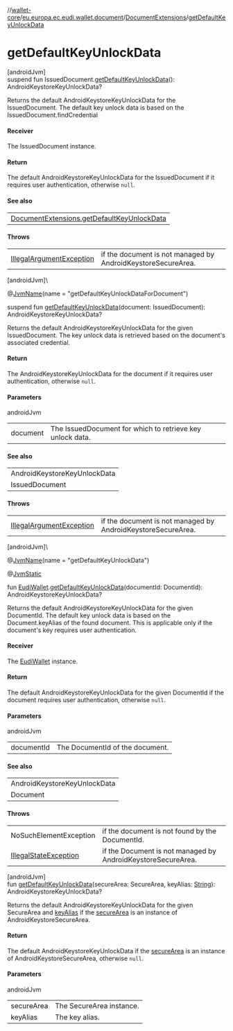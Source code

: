 //[wallet-core](../../../index.md)/[eu.europa.ec.eudi.wallet.document](../index.md)/[DocumentExtensions](index.md)/[getDefaultKeyUnlockData](get-default-key-unlock-data.md)

# getDefaultKeyUnlockData

[androidJvm]\
suspend fun IssuedDocument.[getDefaultKeyUnlockData](get-default-key-unlock-data.md)(): AndroidKeystoreKeyUnlockData?

Returns the default AndroidKeystoreKeyUnlockData for the IssuedDocument. The default key unlock data is based on the IssuedDocument.findCredential

#### Receiver

The IssuedDocument instance.

#### Return

The default AndroidKeystoreKeyUnlockData for the IssuedDocument if it requires user authentication, otherwise `null`.

#### See also

| |
|---|
| [DocumentExtensions.getDefaultKeyUnlockData](get-default-key-unlock-data.md) |

#### Throws

| | |
|---|---|
| [IllegalArgumentException](https://developer.android.com/reference/kotlin/java/lang/IllegalArgumentException.html) | if the document is not managed by AndroidKeystoreSecureArea. |

[androidJvm]\

@[JvmName](https://kotlinlang.org/api/latest/jvm/stdlib/kotlin-stdlib/kotlin.jvm/-jvm-name/index.html)(name = &quot;getDefaultKeyUnlockDataForDocument&quot;)

suspend fun [getDefaultKeyUnlockData](get-default-key-unlock-data.md)(document: IssuedDocument): AndroidKeystoreKeyUnlockData?

Returns the default AndroidKeystoreKeyUnlockData for the given IssuedDocument. The key unlock data is retrieved based on the document's associated credential.

#### Return

The AndroidKeystoreKeyUnlockData for the document if it requires user authentication, otherwise `null`.

#### Parameters

androidJvm

| | |
|---|---|
| document | The IssuedDocument for which to retrieve key unlock data. |

#### See also

| |
|---|
| AndroidKeystoreKeyUnlockData |
| IssuedDocument |

#### Throws

| | |
|---|---|
| [IllegalArgumentException](https://developer.android.com/reference/kotlin/java/lang/IllegalArgumentException.html) | if the document is not managed by AndroidKeystoreSecureArea. |

[androidJvm]\

@[JvmName](https://kotlinlang.org/api/latest/jvm/stdlib/kotlin-stdlib/kotlin.jvm/-jvm-name/index.html)(name = &quot;getDefaultKeyUnlockData&quot;)

@[JvmStatic](https://kotlinlang.org/api/latest/jvm/stdlib/kotlin-stdlib/kotlin.jvm/-jvm-static/index.html)

fun [EudiWallet](../../eu.europa.ec.eudi.wallet/-eudi-wallet/index.md).[getDefaultKeyUnlockData](get-default-key-unlock-data.md)(documentId: DocumentId): AndroidKeystoreKeyUnlockData?

Returns the default AndroidKeystoreKeyUnlockData for the given DocumentId. The default key unlock data is based on the Document.keyAlias of the found document. This is applicable only if the document's key requires user authentication.

#### Receiver

The [EudiWallet](../../eu.europa.ec.eudi.wallet/-eudi-wallet/index.md) instance.

#### Return

The default AndroidKeystoreKeyUnlockData for the given DocumentId if the document requires user authentication, otherwise `null`.

#### Parameters

androidJvm

| | |
|---|---|
| documentId | The DocumentId of the document. |

#### See also

| |
|---|
| AndroidKeystoreKeyUnlockData |
| Document |

#### Throws

| | |
|---|---|
| NoSuchElementException | if the document is not found by the DocumentId. |
| [IllegalStateException](https://developer.android.com/reference/kotlin/java/lang/IllegalStateException.html) | if the Document is not managed by AndroidKeystoreSecureArea. |

[androidJvm]\
fun [getDefaultKeyUnlockData](get-default-key-unlock-data.md)(secureArea: SecureArea, keyAlias: [String](https://kotlinlang.org/api/latest/jvm/stdlib/kotlin-stdlib/kotlin/-string/index.html)): AndroidKeystoreKeyUnlockData?

Returns the default AndroidKeystoreKeyUnlockData for the given SecureArea and [keyAlias](get-default-key-unlock-data.md) if the [secureArea](get-default-key-unlock-data.md) is an instance of AndroidKeystoreSecureArea.

#### Return

The default AndroidKeystoreKeyUnlockData if the [secureArea](get-default-key-unlock-data.md) is an instance of AndroidKeystoreSecureArea, otherwise `null`.

#### Parameters

androidJvm

| | |
|---|---|
| secureArea | The SecureArea instance. |
| keyAlias | The key alias. |
